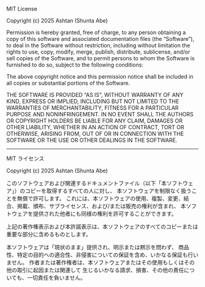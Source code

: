 MIT License

Copyright (c) 2025 Ashtan (Shunta Abe)

Permission is hereby granted, free of charge, to any person obtaining a copy of this software and associated documentation files (the “Software”), to deal in the Software without restriction, including without limitation the rights to use, copy, modify, merge, publish, distribute, sublicense, and/or sell copies of the Software, and to permit persons to whom the Software is furnished to do so, subject to the following conditions:

The above copyright notice and this permission notice shall be included in all copies or substantial portions of the Software.

THE SOFTWARE IS PROVIDED “AS IS”, WITHOUT WARRANTY OF ANY KIND, EXPRESS OR IMPLIED, INCLUDING BUT NOT LIMITED TO THE WARRANTIES OF MERCHANTABILITY, FITNESS FOR A PARTICULAR PURPOSE AND NONINFRINGEMENT. IN NO EVENT SHALL THE AUTHORS OR COPYRIGHT HOLDERS BE LIABLE FOR ANY CLAIM, DAMAGES OR OTHER LIABILITY, WHETHER IN AN ACTION OF CONTRACT, TORT OR OTHERWISE, ARISING FROM, OUT OF OR IN CONNECTION WITH THE SOFTWARE OR THE USE OR OTHER DEALINGS IN THE SOFTWARE.

---

MIT ライセンス

Copyright (c) 2025 Ashtan (Shunta Abe)

このソフトウェアおよび関連するドキュメントファイル（以下「本ソフトウェア」）のコピーを取得するすべての人に対し、
本ソフトウェアを制限なく扱うことを無償で許可します。
これには、本ソフトウェアの使用、複製、変更、結合、掲載、頒布、サブライセンス、および/または販売の権利が含まれ、
本ソフトウェアを提供された他者にも同様の権利を許可することができます。

上記の著作権表示および本許諾表示は、本ソフトウェアのすべてのコピーまたは重要な部分に含めるものとします。

本ソフトウェアは「現状のまま」提供され、明示または黙示を問わず、
商品性、特定の目的への適合性、非侵害についての保証を含め、いかなる保証も行いません。
作者または著作権者は、本ソフトウェアまたはその使用もしくはその他の取引に起因または関連して
生じるいかなる請求、損害、その他の責任についても、一切責任を負いません。

